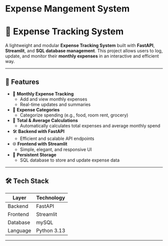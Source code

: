 # Expense Mangement System
# 💸 Expense Tracking System

A lightweight and modular **Expense Tracking System** built with **FastAPI**, **Streamlit**, and **SQL database management**. This project allows users to log, update, and monitor their **monthly expenses** in an interactive and efficient way.

---

## 🚀 Features

- 📆 **Monthly Expense Tracking**
  - Add and view monthly expenses
  - Real-time updates and summaries
- 🧾 **Expense Categories**
  - Categorize spending (e.g., food, room rent, grocery)
- 🧮 **Total & Average Calculations**
  - Automatically calculates total expenses and average monthly spend
- 🛠️ **Backend with FastAPI**
  - Efficient and scalable API endpoints
- 🌐 **Frontend with Streamlit**
  - Simple, elegant, and responsive UI
- 💾 **Persistent Storage**
  - SQL database to store and update expense data

---

## 🛠️ Tech Stack

| Layer        | Technology     |
|--------------|----------------|
| Backend      | FastAPI        |
| Frontend     | Streamlit      |
| Database     | mySQL |
| Language     | Python 3.13     |

---





